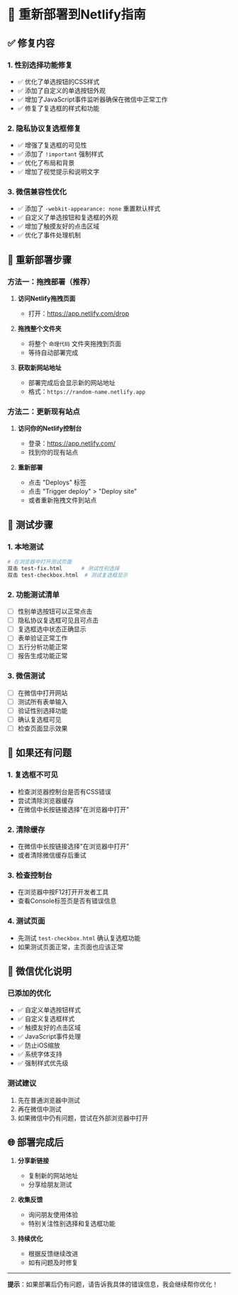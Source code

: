 # 🔄 重新部署到Netlify指南

## ✅ 修复内容

### 1. 性别选择功能修复
- ✅ 优化了单选按钮的CSS样式
- ✅ 添加了自定义的单选按钮外观
- ✅ 增加了JavaScript事件监听器确保在微信中正常工作
- ✅ 修复了复选框的样式和功能

### 2. 隐私协议复选框修复
- ✅ 增强了复选框的可见性
- ✅ 添加了 `!important` 强制样式
- ✅ 优化了布局和背景
- ✅ 增加了视觉提示和说明文字

### 3. 微信兼容性优化
- ✅ 添加了 `-webkit-appearance: none` 重置默认样式
- ✅ 自定义了单选按钮和复选框的外观
- ✅ 增加了触摸友好的点击区域
- ✅ 优化了事件处理机制

## 🚀 重新部署步骤

### 方法一：拖拽部署（推荐）

1. **访问Netlify拖拽页面**
   - 打开：https://app.netlify.com/drop

2. **拖拽整个文件夹**
   - 将整个 `命理代码` 文件夹拖拽到页面
   - 等待自动部署完成

3. **获取新网站地址**
   - 部署完成后会显示新的网站地址
   - 格式：`https://random-name.netlify.app`

### 方法二：更新现有站点

1. **访问你的Netlify控制台**
   - 登录：https://app.netlify.com/
   - 找到你的现有站点

2. **重新部署**
   - 点击 "Deploys" 标签
   - 点击 "Trigger deploy" > "Deploy site"
   - 或者重新拖拽文件到站点

## 🧪 测试步骤

### 1. 本地测试
```bash
# 在浏览器中打开测试页面
双击 test-fix.html      # 测试性别选择
双击 test-checkbox.html  # 测试复选框显示
```

### 2. 功能测试清单
- [ ] 性别单选按钮可以正常点击
- [ ] 隐私协议复选框可见且可点击
- [ ] 复选框选中状态正确显示
- [ ] 表单验证正常工作
- [ ] 五行分析功能正常
- [ ] 报告生成功能正常

### 3. 微信测试
- [ ] 在微信中打开网站
- [ ] 测试所有表单输入
- [ ] 验证性别选择功能
- [ ] 确认复选框可见
- [ ] 检查页面显示效果

## 🔧 如果还有问题

### 1. 复选框不可见
- 检查浏览器控制台是否有CSS错误
- 尝试清除浏览器缓存
- 在微信中长按链接选择"在浏览器中打开"

### 2. 清除缓存
- 在微信中长按链接选择"在浏览器中打开"
- 或者清除微信缓存后重试

### 3. 检查控制台
- 在浏览器中按F12打开开发者工具
- 查看Console标签页是否有错误信息

### 4. 测试页面
- 先测试 `test-checkbox.html` 确认复选框功能
- 如果测试页面正常，主页面也应该正常

## 📱 微信优化说明

### 已添加的优化
- ✅ 自定义单选按钮样式
- ✅ 自定义复选框样式
- ✅ 触摸友好的点击区域
- ✅ JavaScript事件处理
- ✅ 防止iOS缩放
- ✅ 系统字体支持
- ✅ 强制样式优先级

### 测试建议
1. 先在普通浏览器中测试
2. 再在微信中测试
3. 如果微信中仍有问题，尝试在外部浏览器中打开

## 🌐 部署完成后

1. **分享新链接**
   - 复制新的网站地址
   - 分享给朋友测试

2. **收集反馈**
   - 询问朋友使用体验
   - 特别关注性别选择和复选框功能

3. **持续优化**
   - 根据反馈继续改进
   - 如有问题及时修复

---

**提示**：如果部署后仍有问题，请告诉我具体的错误信息，我会继续帮你优化！ 